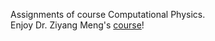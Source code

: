 Assignments of course Computational Physics.  
Enjoy Dr. Ziyang Meng's [course](https://quantummc.xyz/teaching/hku-phys4150-8150-2022/)!  
